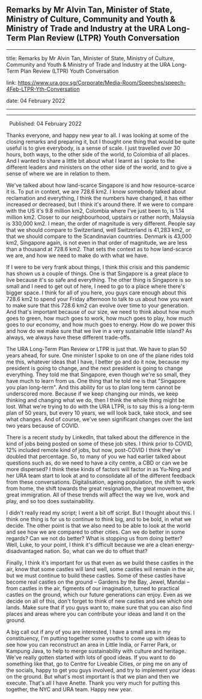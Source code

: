 ## Remarks by Mr Alvin Tan, Minister of State, Ministry of Culture, Community and Youth & Ministry of Trade and Industry at the URA Long-Term Plan Review (LTPR) Youth Conversation
---
title: Remarks by Mr Alvin Tan, Minister of State, Ministry of Culture, Community and Youth & Ministry of Trade and Industry at the URA Long-Term Plan Review (LTPR) Youth Conversation

link: https://www.ura.gov.sg/Corporate/Media-Room/Speeches/speech-4Feb-LTPR-Yth-Conversation

date: 04 February 2022

---

--------------------------------------------------------------------------------------------------------------------------------------------------------------------------------

  Published: 04 February 2022

Thanks everyone, and happy new year to all. I was looking at some of the closing remarks and preparing it, but I thought one thing that would be quite useful is to give everybody, is a sense of scale. I just travelled over 30 hours, both ways, to the other side of the world, to Colombia of all places. And I wanted to share a little bit about what I learnt as I spoke to the different leaders and ministers on the other side of the world, and to give a sense of where we are in relation to them.   
  
We've talked about how land-scarce Singapore is and how resource-scarce it is. To put in context, we are 728.6 km2. I know somebody talked about reclamation and everything, I think the numbers have changed, it has either increased or decreased, but I think it's around there. If we were to compare with the US it's 9.8 million km2, Colombia where I've just been to, is 1.14 million km2. Closer to our neighbourhood, upstairs or rather north, Malaysia is 330,000 km2. I mean, the order of magnitude is very different. People say that we should compare to Switzerland, well Switzerland is 41,283 km2, or that we should compare to the Scandinavian countries. Denmark is 43,000 km2, Singapore again, is not even in that order of magnitude, we are less than a thousand at 728.6 km2. That sets the context as to how land-scarce we are, and how we need to make do with what we have.   
  
If I were to be very frank about things, I think this crisis and this pandemic has shown us a couple of things. One is that Singapore is a great place to live because it's so safe and everything. The other thing is Singapore is so small and I need to get out of here, I need to go to a place where there's bigger space. I think for all of you here, you guys care enough about this 728.6 km2 to spend your Friday afternoon to talk to us about how you want to make sure that this 728.6 km2 can evolve over time to your generation. And that's important because of our size, we need to think about how much goes to green, how much goes to work, how much goes to play, how much goes to our economy, and how much goes to energy. How do we power this and how do we make sure that we live in a very sustainable little island? As always, we always have these different trade-offs.   
  
The URA Long-Term Plan Review or LTPR is just that. We have to plan 50 years ahead, for sure. One minister I spoke to on one of the plane rides told me this, whatever ideas that I have, I better go and do it now, because my president is going to change, and the next president is going to change everything. They told me that Singapore, even though we're so small, they have much to learn from us. One thing that he told me is that "Singapore you plan long-term". And this ability for us to plan long term cannot be underscored more. Because if we keep changing our minds, we keep thinking and changing what we do, then I think the whole thing might be lost. What we're trying to do with the URA LTPR, is to say this is a long-term plan of 50 years, but every 10 years, we will look back, take stock, and see what changes. And of course, we've seen significant changes over the last two years because of COVID.   
  
There is a recent study by LinkedIn, that talked about the difference in the kind of jobs being posted on some of these job sites. I think prior to COVID, 12% included remote kind of jobs, but now, post-COVID I think they've doubled that percentage. So, to many of you we had earlier talked about questions such as, do we need to have a city centre, a CBD or can we be more dispersed? I think these kinds of factors will factor in as Yu-Ning and her URA team start to look at and to consolidate all of the different feedback from these conversations. Digitalisation, ageing population, the shift to work from home, the shift towards the great resignation, the great movement, the great immigration. All of these trends will affect the way we live, work and play, and so too does sustainability.    
  
I didn't really read my script; I went a bit off script. But I thought about this. I think one thing is for us to continue to think big, and to be bold, in what we decide. The other point is that we also need to be able to look at the world and see how we are compared to other cities. Can we do better in some regards? Can we not do better? What is stopping us from doing better? Well, Luke, to your point, I think it's difficult because we are a clean energy-disadvantaged nation. So, what can we do to offset that?   
  
Finally, I think it's important for us that even as we build these castles in the air, know that some castles will land well, some castles will remain in the air, but we must continue to build these castles. Some of these castles have become real castles on the ground – Gardens by the Bay, Jewel, Mandai – from castles in the air, figments of our imagination, turned to practical castles on the ground, which our future generations can enjoy. Even as we decide on all of this, don't forget to think of new castles and see which one lands. Make sure that if you guys want to, make sure that you can also find places and areas where you can contribute your ideas and land it on the ground.   
  
A big call out if any of you are interested, I have a small area in my constituency, I'm putting together some youths to come up with ideas to see how you can reconstruct an area in Little India, or Farrer Park, or Kampung Java, to help to merge sustainability with culture and heritage. We've really gotten started with lots of good ideas. If you want to do something like that, go to Centre for Liveable Cities, or ping me on any of the socials, happy to get you guys involved, and try to implement your ideas on the ground. But what's most important is that we plan and then we execute. That's all I have Anette. Thank you very much for putting this together, the NYC and URA team. Happy new year.